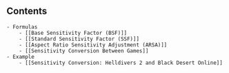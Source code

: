 ## Contents
	- Formulas
		- [[Base Sensitivity Factor (BSF)]]
		- [[Standard Sensitivity Factor (SSF)]]
		- [[Aspect Ratio Sensitivity Adjustment (ARSA)]]
		- [[Sensitivity Conversion Between Games]]
	- Example
		- [[Sensitivity Conversion: Helldivers 2 and Black Desert Online]]